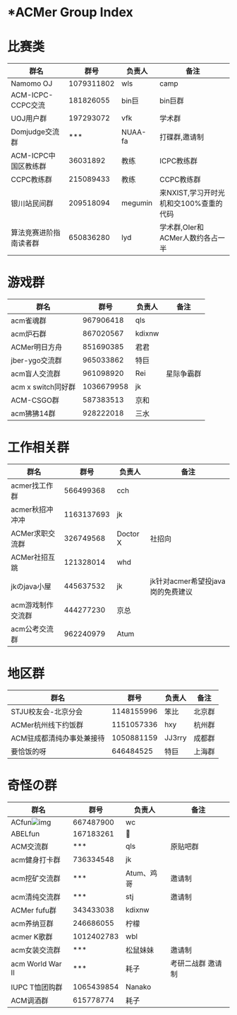 # ***ACMer Group Index**

# 比赛类

| 群名              | 群号       | 负责人 | 备注    |
| ----------------- | ---------- | ------ | ------- |
| Namomo OJ         | 1079311802 | wls    | camp    |
| ACM-ICPC-CCPC交流 | 181826055  | bin巨  | bin巨群 |
| UOJ用户群 | 197293072  | vfk  | 学术群 |
| Domjudge交流群 | ***  | NUAA-fa  | 打碟群,邀请制 |
| ACM-ICPC中国区教练群 | 36031892  | 教练  | ICPC教练群 |
| CCPC教练群 | 215089433  | 教练  | CCPC教练群 |
| 银川站民间群 | 209518094  | megumin  | 来NXIST,学习开时光机和交100%查重的代码 |
| 算法竞赛进阶指南读者群 | 650836280  | lyd | 学术群,OIer和ACMer人数约各占一半 |


# 游戏群

| 群名               | 群号       | 负责人 | 备注       |
| ------------------ | ---------- | ------ | ---------- |
| acm雀魂群          | 967906418  | qls    |            |
| acm炉石群          | 867020567  | kdixnw |            |
| ACMer明日方舟      | 851690385  | 君君   |            |
| jber-ygo交流群     | 965033862  | 特巨   |            |
| acm盲人交流群      | 961098920  | Rei    | 星际争霸群 |
| acm x switch同好群 | 1036679958 | jk     |            |
| ACM-CSGO群 | 587383513 | 京和     |            |
| acm狒狒14群 | 928222018 | 三水 | |

# 工作相关群

| 群名              | 群号       | 负责人   | 备注                              |
| ----------------- | ---------- | -------- | --------------------------------- |
| acmer找工作群     | 566499368  | cch      |                                   |
| acmer秋招冲冲冲   | 1163137693 | jk       |                                   |
| ACMer求职交流群   | 326749568  | Doctor X | 社招向                            |
| ACMer社招互跳     | 121328014  | whd      |                                   |
| jkのjava小屋      | 445637532  | jk       | jk针对acmer希望投java岗的免费建议 |
| acm游戏制作交流群 | 444277230  | 京总     |                                   |
| acm公考交流群     | 962240979  | Atum     |                                   |

# 地区群

| 群名                      | 群号       | 负责人 | 备注   |
| ------------------------- | ---------- | ------ | ------ |
| STJU校友会-北京分会       | 1148155996 | 笨比   | 北京群 |
| ACMer杭州线下约饭群       | 1151057336 | hxy    | 杭州群 |
| ACM驻成都清纯办事处兼接待 | 1050881159 | JJ3rry | 成都群 |
| 要恰饭的呀                | 646484525  | 特巨   | 上海群 |


# 奇怪の群

| 群名                                                         | 群号       | 负责人     | 备注     |
| ------------------------------------------------------------ | ---------- | ---------- | -------- |
| ACfun![img](https://cdn.nlark.com/yuque/0/2021/png/148343/1628699544989-e8e8fabb-e27c-49d3-97e0-c9c803973996.png) | 667487900  | wc         |          |
| ABELfun                                                      | 167183261  | 🐏          |          |
| ACM交流群                                                    | ***        | qls        | 原贴吧群 |
| acm健身打卡群                                                | 736334548  | jk         |          |
| acm挖矿交流群                                                | *** | Atum、鸡哥 | 邀请制 |
| acm清纯交流群                                                | ***        | stj        | 邀请制   |
| ACMer fufu群                                                 | 343433038  | kdixnw     |          |
| acm养纳豆群                                                  | 246686055  | 柠檬       |          |
| acmer K歌群                                                  | 1012402783 | wbl        |          |
| acm女装交流群                                                | ***        | 松鼠妹妹        | 邀请制   |
| acm World War II | *** | 耗子 | 考研二战群 邀请制 |
| IUPC T恤团购群 | 1065439854 | Nanako |  |
| ACM调酒群 | 615778774 | 耗子 |  |

